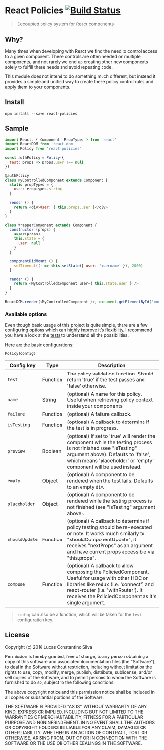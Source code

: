 # React Policies [![Build Status](https://travis-ci.org/lucasconstantino/react-policies.svg?branch=master)](https://travis-ci.org/lucasconstantino/react-policies)

> Decoupled policy system for React components

## Why?

Many times when developing with React we find the need to control access to a given component. These controls are often needed on multiple components, and not rarely we end up creating other new components solely to fulfill these needs and avoid repeating code.

This module does not intend to do something much different, but instead it provides a simple and unified way to create these policy control rules and apply them to your components.

## Install

`npm install --save react-policies`

## Sample

```js
import React, { Component, PropTypes } from 'react'
import ReactDOM from 'react-dom'
import Policy from 'react-policies'

const authPolicy = Policy({
  test: props => props.user !== null
})

@authPolicy
class MyControlledComponent extends Component {
  static propTypes = {
    user: PropTypes.string
  }

  render () {
    return <div>User: { this.props.user }</div>
  }
}

class WrapperComponent extends Component {
  constructor (props) {
    super(props)
    this.state = {
      user: null
    }
  }

  componentDidMount () {
    setTimeout(() => this.setState({ user: 'username' }), 2000)
  }

  render () {
    return <MyControlledComponent user={ this.state.user } />
  }
}

ReactDOM.render(<MyControlledComponent />, document.getElementById('mount'))

```

### Available options

Even though basic usage of this project is quite simple, there are a few configuring options which can highly improve it's flexibility. I recommend you have a look at the [tests](__tests__) to understand all the possibilities.

Here are the basic configurations:

`Policy(config)`

Config key              | Type     | Description
------------------------|----------|-----------
`test`                  | Function | The policy validation function. Should return 'true' if the test passes and 'false' otherwise.
`name`                  | String   | (optional) A name for this policy. Useful when retrieving policy context inside your components.
`failure`               | Function | (optional) A failure callback.
`isTesting`             | Function | (optional) A callback to determine if the test is in progress.
`preview`               | Boolean  | (optional) If set to 'true' will render the component while the testing process is not finished (see "isTesting" argument above). Defaults to 'false', which means 'placeholder' or 'empty' component will be used instead.
`empty`                 | Object   | (optional) A component to be rendered when the test fails. Defaults to an empty `div`.
`placeholder`           | Object   | (optional) A component to be rendered while the testing process is not finished (see "isTesting" argument above).
`shouldUpdate`          | Function | (optional) A callback to determine if policy testing should be re-executed or note. It works much similarly to "shouldComponentUpdate"; it receives "nextProps" as an argument and have current props accessible via "this.props".
`compose`               | Function | (optional) A callback to allow composing the PoliciedComponent. Useful for usage with other HOC or libraries like redux (i.e. 'connect') and react-router (i.e. 'withRouter'). It receives the PoliciedComponent as it's single argument.

> `config` can also be a function, which will be taken for the `test` configuration key.

## License

Copyright (c) 2016 Lucas Constantino Silva

Permission is hereby granted, free of charge, to any person obtaining a copy of
this software and associated documentation files (the "Software"), to deal in
the Software without restriction, including without limitation the rights to
use, copy, modify, merge, publish, distribute, sublicense, and/or sell copies
of the Software, and to permit persons to whom the Software is furnished to do
so, subject to the following conditions:

The above copyright notice and this permission notice shall be included in all
copies or substantial portions of the Software.

THE SOFTWARE IS PROVIDED "AS IS", WITHOUT WARRANTY OF ANY KIND, EXPRESS OR
IMPLIED, INCLUDING BUT NOT LIMITED TO THE WARRANTIES OF MERCHANTABILITY,
FITNESS FOR A PARTICULAR PURPOSE AND NONINFRINGEMENT. IN NO EVENT SHALL THE
AUTHORS OR COPYRIGHT HOLDERS BE LIABLE FOR ANY CLAIM, DAMAGES OR OTHER
LIABILITY, WHETHER IN AN ACTION OF CONTRACT, TORT OR OTHERWISE, ARISING FROM,
OUT OF OR IN CONNECTION WITH THE SOFTWARE OR THE USE OR OTHER DEALINGS IN THE
SOFTWARE.
